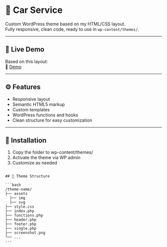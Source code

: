 # 🎨 Car Service

Custom WordPress theme based on my HTML/CSS layout.  
Fully responsive, clean code, ready to use in `wp-content/themes/`.

---

## 🚀 Live Demo

Based on this layout:  
🔗 [Demo](https://carservice-landing.netlify.app)

---

## ⚙️ Features

- Responsive layout
- Semantic HTML5 markup
- Custom templates
- WordPress functions and hooks
- Clean structure for easy customization

---

## 🧩 Installation

1. Copy the folder to wp-content/themes/
2. Activate the theme via WP admin
3. Customize as needed

````

## 📁 Theme Structure

```bash
/theme-name/
├── assets
  ├── img
  ├── svg
├── style.css
├── index.php
├── functions.php
├── header.php
├── footer.php
├── single.php
├── screenshot.png
└── ...
---

````
